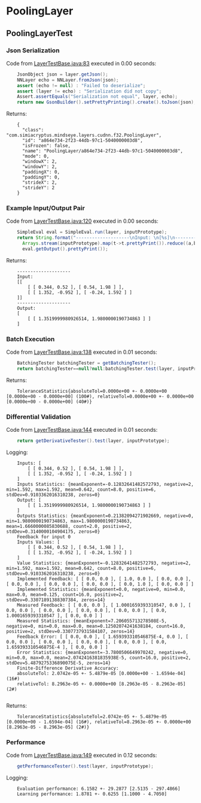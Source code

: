 # PoolingLayer
## PoolingLayerTest
### Json Serialization
Code from [LayerTestBase.java:83](../../../../../../../../src/test/java/com/simiacryptus/mindseye/layers/LayerTestBase.java#L83) executed in 0.00 seconds: 
```java
    JsonObject json = layer.getJson();
    NNLayer echo = NNLayer.fromJson(json);
    assert (echo != null) : "Failed to deserialize";
    assert (layer != echo) : "Serialization did not copy";
    Assert.assertEquals("Serialization not equal", layer, echo);
    return new GsonBuilder().setPrettyPrinting().create().toJson(json);
```

Returns: 

```
    {
      "class": "com.simiacryptus.mindseye.layers.cudnn.f32.PoolingLayer",
      "id": "a864e734-2f23-44db-97c1-5040000003d8",
      "isFrozen": false,
      "name": "PoolingLayer/a864e734-2f23-44db-97c1-5040000003d8",
      "mode": 0,
      "windowX": 2,
      "windowY": 2,
      "paddingX": 0,
      "paddingY": 0,
      "strideX": 2,
      "strideY": 2
    }
```



### Example Input/Output Pair
Code from [LayerTestBase.java:120](../../../../../../../../src/test/java/com/simiacryptus/mindseye/layers/LayerTestBase.java#L120) executed in 0.00 seconds: 
```java
    SimpleEval eval = SimpleEval.run(layer, inputPrototype);
    return String.format("--------------------\nInput: \n[%s]\n--------------------\nOutput: \n%s",
      Arrays.stream(inputPrototype).map(t->t.prettyPrint()).reduce((a,b)->a+",\n"+b).get(),
      eval.getOutput().prettyPrint());
```

Returns: 

```
    --------------------
    Input: 
    [[
    	[ [ 0.344, 0.52 ], [ 0.54, 1.98 ] ],
    	[ [ 1.352, -0.952 ], [ -0.24, 1.592 ] ]
    ]]
    --------------------
    Output: 
    [
    	[ [ 1.3519999980926514, 1.9800000190734863 ] ]
    ]
```



### Batch Execution
Code from [LayerTestBase.java:138](../../../../../../../../src/test/java/com/simiacryptus/mindseye/layers/LayerTestBase.java#L138) executed in 0.01 seconds: 
```java
    BatchingTester batchingTester = getBatchingTester();
    return batchingTester==null?null:batchingTester.test(layer, inputPrototype);
```

Returns: 

```
    ToleranceStatistics{absoluteTol=0.0000e+00 +- 0.0000e+00 [0.0000e+00 - 0.0000e+00] (100#), relativeTol=0.0000e+00 +- 0.0000e+00 [0.0000e+00 - 0.0000e+00] (40#)}
```



### Differential Validation
Code from [LayerTestBase.java:144](../../../../../../../../src/test/java/com/simiacryptus/mindseye/layers/LayerTestBase.java#L144) executed in 0.01 seconds: 
```java
    return getDerivativeTester().test(layer, inputPrototype);
```
Logging: 
```
    Inputs: [
    	[ [ 0.344, 0.52 ], [ 0.54, 1.98 ] ],
    	[ [ 1.352, -0.952 ], [ -0.24, 1.592 ] ]
    ]
    Inputs Statistics: {meanExponent=-0.12832641482572793, negative=2, min=1.592, max=1.592, mean=0.642, count=8.0, positive=6, stdDev=0.9103362016310238, zeros=0}
    Output: [
    	[ [ 1.3519999980926514, 1.9800000190734863 ] ]
    ]
    Outputs Statistics: {meanExponent=0.21382094271902669, negative=0, min=1.9800000190734863, max=1.9800000190734863, mean=1.6660000085830688, count=2.0, positive=2, stdDev=0.3140000104904175, zeros=0}
    Feedback for input 0
    Inputs Values: [
    	[ [ 0.344, 0.52 ], [ 0.54, 1.98 ] ],
    	[ [ 1.352, -0.952 ], [ -0.24, 1.592 ] ]
    ]
    Value Statistics: {meanExponent=-0.12832641482572793, negative=2, min=1.592, max=1.592, mean=0.642, count=8.0, positive=6, stdDev=0.9103362016310238, zeros=0}
    Implemented Feedback: [ [ 0.0, 0.0 ], [ 1.0, 0.0 ], [ 0.0, 0.0 ], [ 0.0, 0.0 ], [ 0.0, 0.0 ], [ 0.0, 0.0 ], [ 0.0, 1.0 ], [ 0.0, 0.0 ] ]
    Implemented Statistics: {meanExponent=0.0, negative=0, min=0.0, max=0.0, mean=0.125, count=16.0, positive=2, stdDev=0.33071891388307384, zeros=14}
    Measured Feedback: [ [ 0.0, 0.0 ], [ 1.0001659393310547, 0.0 ], [ 0.0, 0.0 ], [ 0.0, 0.0 ], [ 0.0, 0.0 ], [ 0.0, 0.0 ], [ 0.0, 1.0001659393310547 ], [ 0.0, 0.0 ] ]
    Measured Statistics: {meanExponent=7.206055713278508E-5, negative=0, min=0.0, max=0.0, mean=0.12502074241638184, count=16.0, positive=2, stdDev=0.3307737931584107, zeros=14}
    Feedback Error: [ [ 0.0, 0.0 ], [ 1.659393310546875E-4, 0.0 ], [ 0.0, 0.0 ], [ 0.0, 0.0 ], [ 0.0, 0.0 ], [ 0.0, 0.0 ], [ 0.0, 1.659393310546875E-4 ], [ 0.0, 0.0 ] ]
    Error Statistics: {meanExponent=-3.7800506649970242, negative=0, min=0.0, max=0.0, mean=2.0742416381835938E-5, count=16.0, positive=2, stdDev=5.4879275336890075E-5, zeros=14}
    Finite-Difference Derivative Accuracy:
    absoluteTol: 2.0742e-05 +- 5.4879e-05 [0.0000e+00 - 1.6594e-04] (16#)
    relativeTol: 8.2963e-05 +- 0.0000e+00 [8.2963e-05 - 8.2963e-05] (2#)
    
```

Returns: 

```
    ToleranceStatistics{absoluteTol=2.0742e-05 +- 5.4879e-05 [0.0000e+00 - 1.6594e-04] (16#), relativeTol=8.2963e-05 +- 0.0000e+00 [8.2963e-05 - 8.2963e-05] (2#)}
```



### Performance
Code from [LayerTestBase.java:149](../../../../../../../../src/test/java/com/simiacryptus/mindseye/layers/LayerTestBase.java#L149) executed in 0.12 seconds: 
```java
    getPerformanceTester().test(layer, inputPrototype);
```
Logging: 
```
    Evaluation performance: 6.1582 +- 29.2877 [2.5135 - 297.4866]
    Learning performance: 1.8781 +- 0.6255 [1.1000 - 4.7050]
    
```

